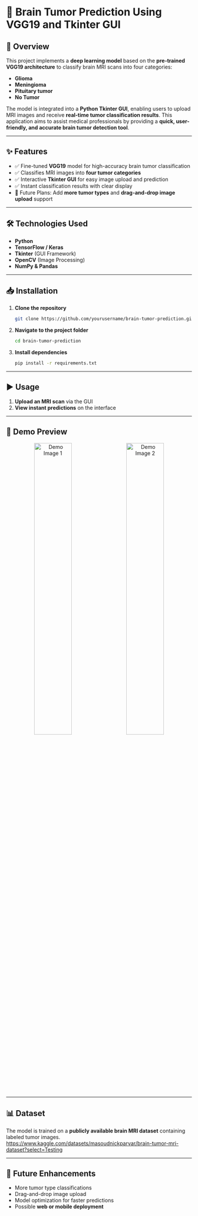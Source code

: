 # 🧠 Brain Tumor Prediction Using VGG19 and Tkinter GUI

## 📌 Overview
This project implements a **deep learning model** based on the **pre-trained VGG19 architecture** to classify brain MRI scans into four categories:  
- **Glioma**  
- **Meningioma**  
- **Pituitary tumor**  
- **No Tumor**  

The model is integrated into a **Python Tkinter GUI**, enabling users to upload MRI images and receive **real-time tumor classification results**. This application aims to assist medical professionals by providing a **quick, user-friendly, and accurate brain tumor detection tool**.

---

## ✨ Features
- ✅ Fine-tuned **VGG19** model for high-accuracy brain tumor classification  
- ✅ Classifies MRI images into **four tumor categories**  
- ✅ Interactive **Tkinter GUI** for easy image upload and prediction  
- ✅ Instant classification results with clear display  
- 🚀 Future Plans: Add **more tumor types** and **drag-and-drop image upload** support  

---

## 🛠 Technologies Used
- **Python**
- **TensorFlow / Keras**
- **Tkinter** (GUI Framework)
- **OpenCV** (Image Processing)
- **NumPy & Pandas**

---

## 📥 Installation
1. **Clone the repository**  
   ```bash
   git clone https://github.com/yourusername/brain-tumor-prediction.git
   ```

2. **Navigate to the project folder**  
   ```bash
   cd brain-tumor-prediction
   ```

3. **Install dependencies**  
   ```bash
   pip install -r requirements.txt
   ```

---

## ▶️ Usage
1. **Upload an MRI scan** via the GUI  
2. **View instant predictions** on the interface  

---

## 📸 Demo Preview

<p align="center">
  <img src="https://github.com/user-attachments/assets/cdf64dc5-91be-488d-bb83-4937a2df43fc" alt="Demo Image 1" width="45%" style="margin-right: 20px;"/>
  <img src="https://github.com/user-attachments/assets/01393360-d454-4249-bda7-e88f013a0dba" alt="Demo Image 2" width="45%"/>
</p>



---

## 📊 Dataset
The model is trained on a **publicly available brain MRI dataset** containing labeled tumor images.  
https://www.kaggle.com/datasets/masoudnickparvar/brain-tumor-mri-dataset?select=Testing

---

## 🚀 Future Enhancements
- More tumor type classifications  
- Drag-and-drop image upload  
- Model optimization for faster predictions  
- Possible **web or mobile deployment** 
